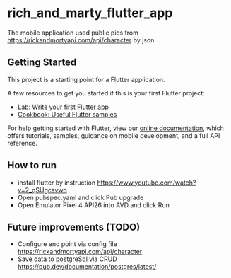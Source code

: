 # rich_and_marty_flutter_app

The mobile application used public pics from https://rickandmortyapi.com/api/character by json 

## Getting Started

This project is a starting point for a Flutter application.

A few resources to get you started if this is your first Flutter project:

- [Lab: Write your first Flutter app](https://flutter.dev/docs/get-started/codelab)
- [Cookbook: Useful Flutter samples](https://flutter.dev/docs/cookbook)

For help getting started with Flutter, view our
[online documentation](https://flutter.dev/docs), which offers tutorials,
samples, guidance on mobile development, and a full API reference.


## How to run
- install flutter by instruction https://www.youtube.com/watch?v=2_qSUgcsvwo
- Open pubspec.yaml and click Pub upgrade
- Open Emulator Pixel 4 API26 into AVD and click Run

## Future improvements (TODO)

- Configure end point via config file https://rickandmortyapi.com/api/character
- Save data to postgreSql via CRUD https://pub.dev/documentation/postgres/latest/
